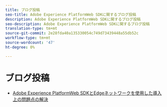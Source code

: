 ```yaml
---
title: ブログ投稿
seo-title: Adobe Experience PlatformWeb SDKに関するブログ投稿
description: Adobe Experience PlatformWeb SDKに関するブログ投稿
seo-description: Adobe Experience PlatformWeb SDKに関するブログ投稿
translation-type: tm+mt
source-git-commit: 2e28fda40a135330054c749d73439448a55db52c
workflow-type: tm+mt
source-wordcount: '47'
ht-degree: 0%

---
```



# ブログ投稿

* [Adobe Experience PlatformWeb SDKとEdgeネットワークを使用した導入上の問題点の解決](https://medium.com/adobetech/solving-implementation-pain-points-with-adobe-experience-platform-web-sdk-and-edge-network-880b635e6819)
